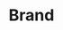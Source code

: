 ---
title: "Brand"
metaTitle: "Brand"
metaDescription: "consist of brand identity and logo collections"
---